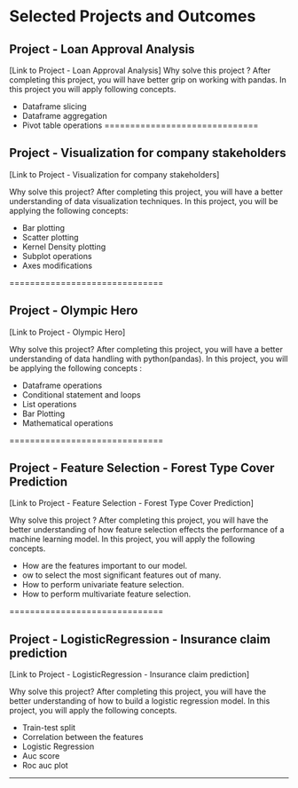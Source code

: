 Selected Projects and Outcomes
==============================
## Project - Loan Approval Analysis

[Link to Project - Loan Approval Analysis]
Why solve this project ?
After completing this project, you will have better grip on working with pandas. In this project you will apply following concepts.

- Dataframe slicing
- Dataframe aggregation
- Pivot table operations
==============================
## Project - Visualization for company stakeholders

[Link to Project - Visualization for company stakeholders]

Why solve this project?
After completing this project, you will have a better understanding of data visualization techniques. In this project, you will be applying the following concepts:

- Bar plotting
- Scatter plotting
- Kernel Density plotting
- Subplot operations
- Axes modifications

==============================
## Project - Olympic Hero

[Link to Project - Olympic Hero]

Why solve this project?
After completing this project, you will have a better understanding of data handling with python(pandas). In this project, you will be applying the following concepts :

- Dataframe operations
- Conditional statement and loops
- List operations
- Bar Plotting
- Mathematical operations

==============================
## Project - Feature Selection - Forest Type Cover Prediction

[Link to Project - Feature Selection - Forest Type Cover Prediction]

Why solve this project ?
After completing this project, you will have the better understanding of how feature selection effects the performance of a machine learning model. In this project, you will apply the following concepts.

- How are the features important to our model.
- ow to select the most significant features out of many.
- How to perform univariate feature selection.
- How to perform multivariate feature selection.

==============================
## Project - LogisticRegression - Insurance claim prediction

[Link to Project - LogisticRegression - Insurance claim prediction]

Why solve this project?
After completing this project, you will have the better understanding of how to build a logistic regression model. In this project, you will apply the following concepts.

- Train-test split
- Correlation between the features
- Logistic Regression
- Auc score
- Roc auc plot
___
